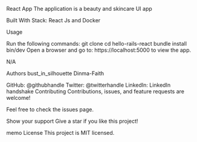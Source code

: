 React App
The application is a beauty and skincare UI app

Built With
Stack: React Js and Docker

Usage

Run the following commands:
git clone 
cd hello-rails-react
bundle install
bin/dev
Open a browser and go to: https://localhost:5000 to view the app.

N/A

Authors
bust_in_silhouette Dinma-Faith

GitHub: @githubhandle
Twitter: @twitterhandle
LinkedIn: LinkedIn
handshake Contributing
Contributions, issues, and feature requests are welcome!

Feel free to check the issues page.

Show your support
Give a star if you like this project!

memo License
This project is MIT licensed.
